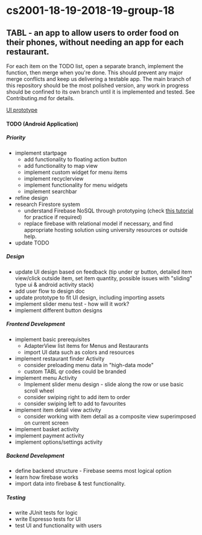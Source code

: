 # cs2001-18-19-2018-19-group-18 

## TABL - an app to allow users to order food on their phones, without needing an app for each restaurant. 

For each item on the TODO list, open a separate branch, implement the function, then merge when you're done. This should prevent any major merge conflicts and keep us delivering a testable app. The main branch of this repository should be the most polished version, any work in progress should be confined to its own branch until it is implemented and tested. See Contributing.md for details. 

[UI prototype](https://xd.adobe.com/view/0069b308-7ea3-4e31-4792-87b468c2fb61-7658/)

#### TODO (Android Application) 

##### Priority
- implement startpage 
  - add functionality to floating action button
  - add functionality to map view
  - implement custom widget for menu items
  - implement recyclerview
  - implement functionality for menu widgets
  - implement searchbar
- refine design
- research Firestore system 
  - understand Firebase NoSQL through prototyping (check [this tutorial](https://www.youtube.com/watch?v=988UZFB0heA) for practice if required)
  - replace firebase with relational model if necessary, and find appropriate hosting solution using university resources or outside help. 
- update TODO

##### Design
- update UI design based on feedback (tip under qr button, detailed item view/click outside item, set item quantity, possible issues with "sliding" type ui & android activity stack)
- add user flow to design doc 
- update prototype to fit UI design, including importing assets
- implement slider menu test - how will it work?
- implement different button designs

##### Frontend Development 
- implement basic prerequisites
  - AdapterView list items for Menus and Restaurants
  - import UI data such as colors and resources
- implement restaurant finder Activity 
  - consider preloading menu data in "high-data mode" 
  - custom TABL qr codes could be branded 
- implement menu Activity 
  - Implement slider menu design - slide along the row or use basic scroll wheel
  - consider swiping right to add item to order
  - consider swiping left to add to favourites 
- implement item detail view activity 
  - consider working with item detail as a composite view superimposed on current screen
- implement basket activity 
- implement payment activity 
- implement options/settings activity 

##### Backend Development 
- define backend structure - Firebase seems most logical option 
- learn how firebase works
- import data into firebase & test functionality. 

##### Testing 
- write JUnit tests for logic 
- write Espresso tests for UI 
- test UI and functionality with users 
